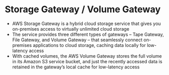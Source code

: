 
# Storage Gateway / Volume Gateway
- AWS Storage Gateway is a hybrid cloud storage service that gives you on-premises access to virtually unlimited cloud 
  storage
- The service provides three different types of gateways – Tape Gateway, File Gateway, and Volume Gateway – that 
  seamlessly connect on-premises applications to cloud storage, caching data locally for low-latency access
- With cached volumes, the AWS Volume Gateway stores the full volume in its Amazon S3 service bucket, and just the 
  recently accessed data is retained in the gateway’s local cache for low-latency access
